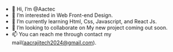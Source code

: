 - 👋 Hi, I’m @Aactec
- 👀 I’m interested in Web Front-end Design. 
- 🌱 I’m currently learning Html, Css, Javascript, and React Js. 
- 💞️ I’m looking to collaborate on My new project coming out soon.
- 📫 You can reach me through contact my mail(aacrajitech2024@gmail.com).

<!---
Aactec/Aactec is a ✨ special ✨ repository because its `README.md` (this file) appears on your GitHub profile.
You can click the Preview link to take a look at your changes.
--->
